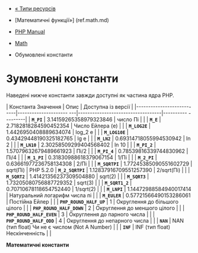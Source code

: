 - [« Типи ресурсів](math.resources.md)
- [Математичні функції»] (ref.math.md)

- [PHP Manual](index.md)
- [Math](book.math.md)
- Обумовлені константи

# Зумовлені константи

Наведені нижче константи завжди доступні як частина ядра PHP.

| Константа Значення | Опис | Доступна із версії |
|---------------------------|--------------------- ---|-----------------------------------|---------- ---------|
| **`M_PI`** | 3.14159265358979323846 | число Пі | |
| **`M_E`** | 2.7182818284590452354 | Число Ейлера (e) | |
| **`M_LOG2E`** | 1.4426950408889634074 | log_2 e | |
| **`M_LOG10E`** | 0.43429448190325182765 | lg e | |
| **`M_LN2`** | 0.69314718055994530942 | ln 2 | |
| **`M_LN10`** | 2.30258509299404568402 | ln 10 | |
| **`M_PI_2`** | 1.57079632679489661923 | Пі/2 | |
| **`M_PI_4`** | 0.78539816339744830962 | Пі/4 | |
| **`M_1_PI`** | 0.31830988618379067154 | 1/Пі | |
| **`M_2_PI`** | 0.63661977236758134308 | 2/Пі | |
| **`M_SQRTPI`** | 1.77245385090551602729 | sqrt(Пі) | PHP 5.2.0
| **`M_2_SQRTPI`** | 1.12837916709551257390 | 2/sqrt(Пі) | |
| **`M_SQRT2`** | 1.41421356237309504880 | sqrt(2) | |
| **`M_SQRT3`** | 1.73205080756887729352 | sqrt(3) | |
| **`M_SQRT1_2`** | 0.70710678118654752440 | 1/sqrt(2) | |
| **`M_LNPI`** | 1.14472988584940017414 | Натуральний логарифм числа пі | |
| **`M_EULER`** | 0.57721566490153286061 | Постійна Ейлер | |
| **`PHP_ROUND_HALF_UP`** | 1 | Округлення до більшого цілого | |
| **`PHP_ROUND_HALF_DOWN`** | 2 | Округлення до меншого цілого | |
| **`PHP_ROUND_HALF_EVEN`** | 3 | Округлення до парного числа | |
| **`PHP_ROUND_HALF_ODD`** | 4 | Округлення до непарного числа | |
| **`NAN`** | NAN (тип float) Чи не є числом (Not A Number) | |
| **`INF`** | INF (тип float) Нескінченність | |

**Математичні константи**
